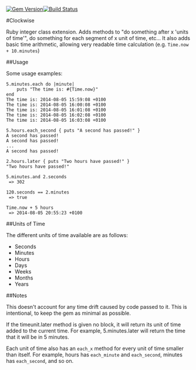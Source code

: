 [![Gem Version](https://badge.fury.io/rb/clockwise.svg)](http://badge.fury.io/rb/clockwise)[![Build Status](https://travis-ci.org/HorseMD/clockwise.svg?branch=master)](https://travis-ci.org/HorseMD/clockwise)

#Clockwise

Ruby integer class extension. Adds methods to "do something after x 'units of time'", do something for each segment of x unit of time, etc...
It also adds basic time arithmetic, allowing very readable time calculation (e.g. `Time.now + 10.minutes`)

##Usage

Some usage examples:

    5.minutes.each do |minute|
        puts "The time is: #{Time.now}"
    end
    The time is: 2014-08-05 15:59:08 +0100
    The time is: 2014-08-05 16:00:08 +0100
    The time is: 2014-08-05 16:01:08 +0100
    The time is: 2014-08-05 16:02:08 +0100
    The time is: 2014-08-05 16:03:08 +0100

    5.hours.each_second { puts "A second has passed!" }
    A second has passed!
    A second has passed!
    ...
    A second has passed!

    2.hours.later { puts "Two hours have passed!" }
    "Two hours have passed!"

    5.minutes.and 2.seconds
     => 302

    120.seconds == 2.minutes
     => true

    Time.now + 5 hours
     => 2014-08-05 20:55:23 +0100

##Units of Time

The different units of time available are as follows:

* Seconds
* Minutes
* Hours
* Days
* Weeks
* Months
* Years

##Notes

This doesn't account for any time drift caused by code passed to it. This is intentional, to keep the gem as minimal as possible.

If the timeunit.later method is given no block, it will return its unit of time added to the current time. For example, 5.minutes.later will return the time that it will be in 5 minutes.

Each unit of time also has an `each_x` method for every unit of time smaller than itself. For example, hours has `each_minute` and `each_second`, minutes has `each_second`, and so on.

